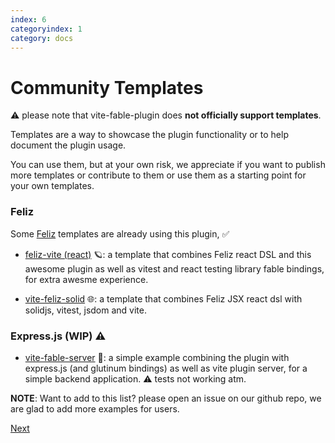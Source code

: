 ```yaml
---
index: 6
categoryindex: 1
category: docs
---
```


# Community Templates

⚠️ please note that vite-fable-plugin does **not officially support templates**. 

Templates are a way to showcase the plugin functionality or to help document the plugin usage. 

You can use them, but at your own risk, we appreciate if you want to publish more templates or contribute to them or use them as a starting point for your own templates.

### Feliz

Some [Feliz](https://fable-hub.github.io/Feliz/) templates are already using this plugin, ✅

* [feliz-vite (react)](https://github.com/jkone27/feliz-vite) 🪐: a template that combines Feliz react DSL and this awesome plugin as well as vitest and react testing library fable bindings, for extra awesme experience.

* [vite-feliz-solid](https://github.com/jkone27/feliz-vite-solid) 🌐: a template that combines Feliz JSX react dsl with solidjs, vitest, jsdom and vite.

### Express.js (WIP) ⚠️
* [vite-fable-server](https://github.com/jkone27/vite-fable-server) 🍇: a simple example combining the plugin with express.js (and glutinum bindings) as well as vite plugin server, for a simple backend application. ⚠️ tests not working atm. 

**NOTE**: Want to add to this list? please open an issue on our github repo, we are glad to add more examples for users.

[Next]({{fsdocs-next-page-link}})
